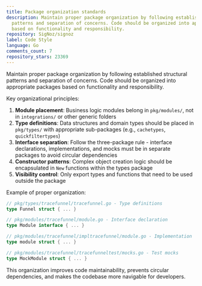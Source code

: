 ```yaml
---
title: Package organization standards
description: Maintain proper package organization by following established structural
  patterns and separation of concerns. Code should be organized into appropriate packages
  based on functionality and responsibility.
repository: SigNoz/signoz
label: Code Style
language: Go
comments_count: 7
repository_stars: 23369
---
```


Maintain proper package organization by following established structural patterns and separation of concerns. Code should be organized into appropriate packages based on functionality and responsibility.

Key organizational principles:
1. **Module placement**: Business logic modules belong in `pkg/modules/`, not in `integrations/` or other generic folders
2. **Type definitions**: Data structures and domain types should be placed in `pkg/types/` with appropriate sub-packages (e.g., `cachetypes`, `quickfiltertypes`)
3. **Interface separation**: Follow the three-package rule - interface declarations, implementations, and mocks must be in separate packages to avoid circular dependencies
4. **Constructor patterns**: Complex object creation logic should be encapsulated in `New` functions within the types package
5. **Visibility control**: Only export types and functions that need to be used outside the package

Example of proper organization:
```go
// pkg/types/tracefunnel/tracefunnel.go - Type definitions
type Funnel struct { ... }

// pkg/modules/tracefunnel/module.go - Interface declaration  
type Module interface { ... }

// pkg/modules/tracefunnel/impltracefunnel/module.go - Implementation
type module struct { ... }

// pkg/modules/tracefunnel/tracefunneltest/mocks.go - Test mocks
type MockModule struct { ... }
```

This organization improves code maintainability, prevents circular dependencies, and makes the codebase more navigable for developers.